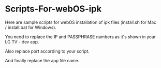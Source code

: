 # Scripts-For-webOS-ipk
Here are sample scripts for webOS installation of ipk files (install.sh for Mac / install.bat for Windows). 

You need to replace the IP and PASSPHRASE numbers as it's shown in your LG TV - dev app. 

Also replace port according to your script.

And finally replace the app file name.
